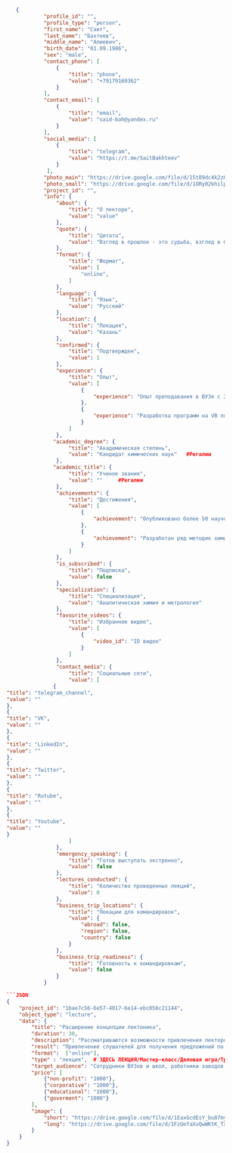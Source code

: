 ```JSON
   {
            "profile_id": "",
            "profile_type": "person",
            "first_name": "Саит",
            "last_name": "Бахтеев",
            "middle_name": "Алиевич",
            "birth_date": "01.09.1986",
            "sex": "male",
            "contact_phone": [
                {
                    "title": "phone",
                    "value": "+79179169362"
                }
            ],
            "contact_email": [
                {
                    "title": "email",
                    "value": "said-bah@yandex.ru"
                }
            ],
            "social_media": [
                {
                    "title": "telegram",
                    "value": "https://t.me/SaitBakhteev"
                }
             ],
            "photo_main": "https://drive.google.com/file/d/15t89dc4k2zKh5C9HWTD3mSCMFICl-Dct/view?usp=sharing",
            "photo_small": "https://drive.google.com/file/d/1ORy02khilp6lV-aUW_4g0fPppIMLHkkV/view?usp=sharing",
            "project_id": "",
            "info": {
                "about": {
                    "title": "О лекторе",
                    "value": "value"
                },
                "quote": {
                    "title": "Цитата",
                    "value": "Взгляд в прошлое - это судьба, взгляд в будущее - шансы"
                },
                "format": {
                    "title": "Формат",
                    "value": [
                        "online",
                    ]
                },
                "language": {
                    "title": "Язык",
                    "value": "Русский"
                },
                "location": {
                    "title": "Локация",
                    "value": "Казань"
                },
                "confirmed": {
                    "title": "Подтвержден",
                    "value": 1
                },
                "experience": {
                    "title": "Опыт",
                    "value": [
                        {
                            "experience": "Опыт преподавания в ВУЗе с 2012 г."
                        }, 
                        {
                            "experience": "Разработка программ на VB по аналитической химии и метрологии, моделирования химических равновесий"
                        } 
                    ]
                },
               "academic_degree": {
                    "title": "Академическая степень",
                    "value": "Кандидат химических наук"   #Регалии
                },
               "academic_title": {
                    "title": "Ученое звание",
                    "value": ""     #Регалии
                },
                "achievements": {
                    "title": "Достижения",
                    "value": [
                        {
                            "achievement": "Опубликовано более 50 научных работ"
                        },
                        {
                            "achievement": "Разработан ряд методик химического анализа на современном спектральном оборудовании"
                        }
                    ]
                },
                "is_subscribed": {
                    "title": "Подписка",
                    "value": false
                },
                "specialization": {
                    "title": "Специализация",
                    "value": "Аналитическая химия и метрология"
                },
                "favourite_videos": {
                    "title": "Избранное видео",
                    "value": [
                        {
                            "video_id": "ID видео"
                        }
                    ]
                },
                "contact_media": {
                    "title": "Социальные сети",
                    "value": [
               {
"title": "telegram_channel",
"value": ""
},
{
"title": "VK",
"value": ""
},
{
"title": "LinkedIn",
"value": ""
},
{
"title": "Twitter",
"value": ""
},
{
"title": "Rutube",
"value": ""
},
{
"title": "Youtube",
"value": ""
}
                    ]
                },
                "emergency_speaking": {
                    "title": "Готов выступать экстренно",
                    "value": false
                },
                "lectures_conducted": {
                    "title": "Количество проведенных лекций",
                    "value": 0
                },
                "business_trip_locations": {
                    "title": "Локации для командировок",
                    "value": {
                        "abroad": false,
                        "region": false,
                        "country": false
                    }
                },
                "business_trip_readiness": {
                    "title": "Готовность к командировкам",
                    "value": false
                }
            }

```JSON
{
    "project_id": "1bae7c56-6e57-4017-6e14-ebc056c21144",
    "object_type": "lecture",
    "data": {
        "title": "Расширение концепции лектоника",
        "duration": 30,
        "description": "Рассматриваются возможности привлечения лекторов за счет добавления полезных функций для решения профессиональных задач лекторов. Например, для специалистов по аналитической химии может быть добавленая метрологическая оценка результата анализа",
        "result": "Привлечение слушателей для получения предложений по расширению полезного функционала",
        "format":  ["online"],
        "type" : "лекция",  # ЗДЕСЬ ЛЕКЦИЯ/Мастер-класс/Деловая игра/Тренинг
        "target_audience": "Сотрудники ВУЗов и школ, работники заводов и предприятий, аналитики из разных сфер, работники IT-сферы и т.п.",
        "price": [
            {"non-profit": "1000"},
            {"corporative": "1000"},
            {"educational": "1000"},
            {"goverment": "1000"}
        ],
        "image": {
            "short": "https://drive.google.com/file/d/1EaxGcdEsY_bu87my2Ob1vFeQdZGIuBvw/view?usp=sharing",
            "long": "https://drive.google.com/file/d/1FzUefaXvQwWKtK_TX-OKeP1MbnneGoxo/view?usp=sharing"
        }
    }
}

```
```
